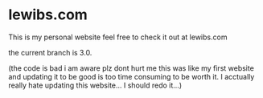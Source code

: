 # lewibs.com
This is my personal website feel free to check it out at lewibs.com

the current branch is 3.0.

(the code is bad i am aware plz dont hurt me this was like my first website and updating it to be good is too time consuming to be worth it. I acctually really hate updating this website... I should redo it...)
